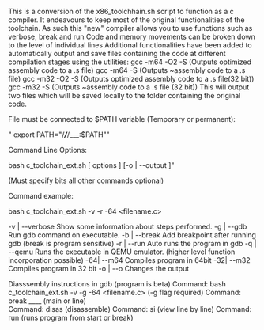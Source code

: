 This is a conversion of the x86_toolchhain.sh script to function as a c compiler.
It endeavours to keep most of the original functionalities of the toolchain. 
As such this "new" compiler allows you to use functions such as verbose, break and run
Code and memory movements can be broken down to the level of individual lines
Additional functionalities have been added to automatically output and save files 
containing the code at different compilation stages using the utilities:
	gcc -m64 -O2 -S (Outputs optimized assembly code to a .s file)
	gcc -m64 -S     (Outputs ~assembly code to a .s file)
	gcc -m32 -O2 -S (Outputs optimized assembly code to a .s file(32 bit))
	gcc -m32 -S     (Outputs ~assembly code to a .s file (32 bit))
This will output two files which will be saved locally to the folder containing the
original code. 

File must be connected to $PATH variable (Temporary or permanent):

" export PATH="/___/___/___:$PATH""

Command Line Options:

bash c_toolchain_ext.sh [ options ] <source filename> [-o | --output <output filename>]"

(Must specify bits all other commands optional)

Command example:

bash c_toolchain_ext.sh -v -r -64 <filename.c>

-v | --verbose                Show some information about steps performed.
-g | --gdb                    Run gdb command on executable.
-b | --break <break point>    Add breakpoint after running gdb (break is program sensitive)
-r | --run                    Auto runs the program in gdb
-q | --qemu                   Runs the executable in QEMU emulator. (higher level function incorporation possible)
-64| --m64                    Compiles program in 64bit
-32| --m32		      Compiles program in 32 bit
-o | --o		      Changes the output <filename> 

Diasssembly instructions in gdb (program is beta)
Command: bash c_toolchain_ext.sh -v -g -64 <filename.c>		(-g flag required)
Command: break ____						(main or line)						
Command: disas <disas flag> 					(disassemble)
Command: si							(view line by line)
Command: run							(runs program from start or break)



